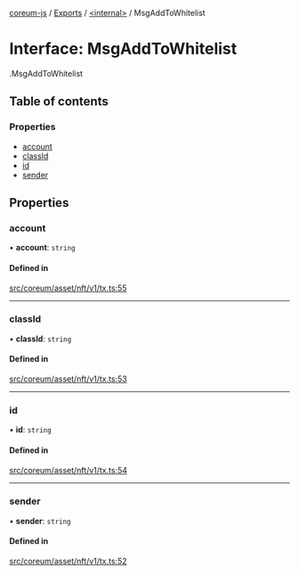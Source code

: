 [coreum-js](../README.md) / [Exports](../modules.md) / [<internal\>](../modules/internal_.md) / MsgAddToWhitelist

# Interface: MsgAddToWhitelist

[<internal>](../modules/internal_.md).MsgAddToWhitelist

## Table of contents

### Properties

- [account](internal_.MsgAddToWhitelist-1.md#account)
- [classId](internal_.MsgAddToWhitelist-1.md#classid)
- [id](internal_.MsgAddToWhitelist-1.md#id)
- [sender](internal_.MsgAddToWhitelist-1.md#sender)

## Properties

### account

• **account**: `string`

#### Defined in

[src/coreum/asset/nft/v1/tx.ts:55](https://github.com/PyramydLabs/coreum-js/blob/75debec/src/coreum/asset/nft/v1/tx.ts#L55)

___

### classId

• **classId**: `string`

#### Defined in

[src/coreum/asset/nft/v1/tx.ts:53](https://github.com/PyramydLabs/coreum-js/blob/75debec/src/coreum/asset/nft/v1/tx.ts#L53)

___

### id

• **id**: `string`

#### Defined in

[src/coreum/asset/nft/v1/tx.ts:54](https://github.com/PyramydLabs/coreum-js/blob/75debec/src/coreum/asset/nft/v1/tx.ts#L54)

___

### sender

• **sender**: `string`

#### Defined in

[src/coreum/asset/nft/v1/tx.ts:52](https://github.com/PyramydLabs/coreum-js/blob/75debec/src/coreum/asset/nft/v1/tx.ts#L52)
